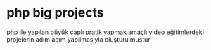 # php big projects
 php ile yapılan büyük çaplı pratik yapmak amaçlı video eğitimlerdeki projelerin adım adım yapılmasıyla oluşturulmuştur
